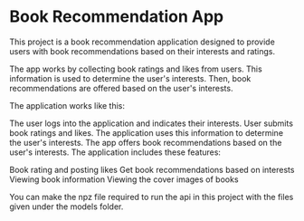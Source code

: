 
# Book Recommendation App

This project is a book recommendation application designed to provide users with book recommendations based on their interests and ratings.

The app works by collecting book ratings and likes from users. This information is used to determine the user's interests. Then, book recommendations are offered based on the user's interests.

The application works like this:

The user logs into the application and indicates their interests.
User submits book ratings and likes.
The application uses this information to determine the user's interests.
The app offers book recommendations based on the user's interests.
The application includes these features:

Book rating and posting likes
Get book recommendations based on interests
Viewing book information
Viewing the cover images of books

You can make the npz file required to run the api in this project with the files given under the models folder.
